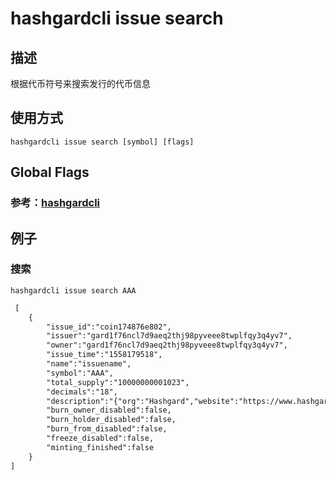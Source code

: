 # hashgardcli issue search

## 描述
根据代币符号来搜索发行的代币信息
## 使用方式
```
hashgardcli issue search [symbol] [flags]
```
## Global Flags

 ### 参考：[hashgardcli](../README.md)

## 例子
### 搜索
```shell
hashgardcli issue search AAA
```
```txt
 [
    {
        "issue_id":"coin174876e802",
        "issuer":"gard1f76ncl7d9aeq2thj98pyveee8twplfqy3q4yv7",
        "owner":"gard1f76ncl7d9aeq2thj98pyveee8twplfqy3q4yv7",
        "issue_time":"1558179518",
        "name":"issuename",
        "symbol":"AAA",
        "total_supply":"10000000001023",
        "decimals":"18",
        "description":"{"org":"Hashgard","website":"https://www.hashgard.com","logo":"https://cdn.hashgard.com/static/logo.2d949f3d.png","intro":"新一代金融公有链"}",
        "burn_owner_disabled":false,
        "burn_holder_disabled":false,
        "burn_from_disabled":false,
        "freeze_disabled":false,
        "minting_finished":false
    }
]

```
